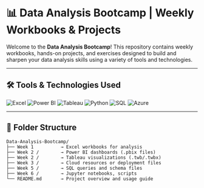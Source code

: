 # 📊 Data Analysis Bootcamp | Weekly Workbooks & Projects

Welcome to the **Data Analysis Bootcamp**! This repository contains weekly workbooks, hands-on projects, and exercises designed to build and sharpen your data analysis skills using a variety of tools and technologies.

---

## 🛠️ Tools & Technologies Used

![Excel](https://img.shields.io/badge/EXCEL-217346?style=for-the-badge&logo=microsoft-excel&logoColor=white)
![Power BI](https://img.shields.io/badge/POWER%20BI-F2C811?style=for-the-badge&logo=powerbi&logoColor=black)
![Tableau](https://img.shields.io/badge/TABLEAU-E97627?style=for-the-badge&logo=tableau&logoColor=white)
![Python](https://img.shields.io/badge/PYTHON-3776AB?style=for-the-badge&logo=python&logoColor=white)
![SQL](https://img.shields.io/badge/SQL-4479A1?style=for-the-badge&logo=postgresql&logoColor=white)
![Azure](https://img.shields.io/badge/AZURE-0078D4?style=for-the-badge&logo=microsoftazure&logoColor=white)

---

## 📁 Folder Structure

```plaintext
Data-Analysis-Bootcamp/
├── Week 1          → Excel workbooks for analysis
├── Week 2 /        → Power BI dashboards (.pbix files)
├── Week 2 /        → Tableau visualizations (.twb/.twbx)
├── Week 3 /        → Cloud resources or deployment files
├── Week 5 /        → SQL queries and schema files
├── Week 6 /        → Jupyter notebooks, scripts
└── README.md       → Project overview and usage guide
